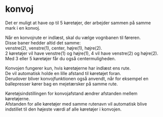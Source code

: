# konvoj
  
Det er muligt at have op til 5 køretøjer, der arbejder sammen på samme mark i en konvoj.  
  
  
Når en konvojrute er indlæst, skal du vælge vognbanen til føreren.  
Disse baner hedder altid det samme:  
venstre(2), venstre(1), center, højre(1), højre(2).  
2 køretøjer vil have venstre(1) og højre(1), 4 vil have venstre(2) og højre(2).  
Med 3 eller 5 køretøjer får du også centermuligheden.  

  
Konvojen fungerer kun, hvis køretøjerne har indlæst ens rute.  
De vil automatisk holde en lille afstand til køretøjet foran.  
Derudover bliver konvojfunktionen også anvendt, når for eksempel en ballepresser kører bag en mejetærsker på samme rute.
  
Køretøjsindstillingen for konvojafstand ændrer afstanden mellem køretøjerne.  
Afstanden for alle køretøjer med samme rutenavn vil automatisk blive indstillet til den højeste værdi af alle køretøjer i konvojen.  
